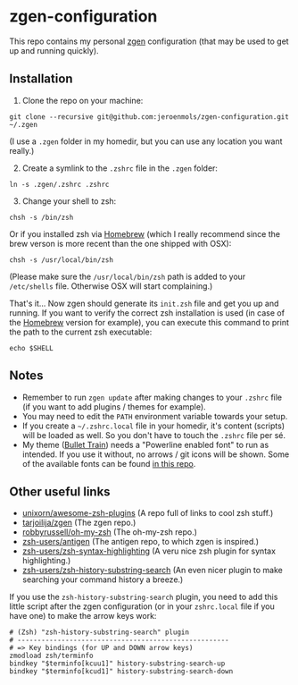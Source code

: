 # zgen-configuration
This repo contains my personal [zgen](https://github.com/tarjoilija/zgen) configuration (that may be used to get up and running quickly).

## Installation
1. Clone the repo on your machine:
````
git clone --recursive git@github.com:jeroenmols/zgen-configuration.git ~/.zgen
````
(I use a ```.zgen``` folder in my homedir, but you can use any location you want really.)

2. Create a symlink to the ```.zshrc``` file in the ```.zgen``` folder:
````
ln -s .zgen/.zshrc .zshrc
````

3. Change your shell to zsh:
````
chsh -s /bin/zsh
````
Or if you installed zsh via [Homebrew](http://brew.sh) (which I really recommend since the brew verson is more recent than the one shipped with OSX):
````
chsh -s /usr/local/bin/zsh
````
(Please make sure the ```/usr/local/bin/zsh``` path is added to your ```/etc/shells``` file. Otherwise OSX will start complaining.)

That's it... Now zgen should generate its ```init.zsh``` file and get you up and running. If you want to verify the correct zsh installation is used (in case of the [Homebrew](http://brew.sh) version for example), you can execute this command to print the path to the current zsh executable:
````
echo $SHELL
````

## Notes
- Remember to run ```zgen update``` after making changes to your ```.zshrc``` file (if you want to add plugins / themes for example).
- You may need to edit the ```PATH``` environment variable towards your setup.
- If you create a ```~/.zshrc.local``` file in your homedir, it's content (scripts) will be loaded as well. So you don't have to touch the ```.zshrc``` file per sé.
- My theme ([Bullet Train](https://github.com/caiogondim/bullet-train-oh-my-zsh-theme)) needs a "Powerline enabled font" to run as intended. If you use it without, no arrows / git icons will be shown. Some of the available fonts can be found [in this repo](https://github.com/powerline/fonts).

## Other useful links
- [unixorn/awesome-zsh-plugins](https://github.com/unixorn/awesome-zsh-plugins) (A repo full of links to cool zsh stuff.)
- [tarjoilija/zgen](https://github.com/tarjoilija/zgen) (The zgen repo.)
- [robbyrussell/oh-my-zsh](https://github.com/robbyrussell/oh-my-zsh) (The oh-my-zsh repo.)
- [zsh-users/antigen](https://github.com/zsh-users/antigen) (The antigen repo, to which zgen is inspired.)
- [zsh-users/zsh-syntax-highlighting](https://github.com/zsh-users/zsh-syntax-highlighting) (A veru nice zsh plugin for syntax highlighting.)
- [zsh-users/zsh-history-substring-search](https://github.com/zsh-users/zsh-history-substring-search) (An even nicer plugin to make searching your command history a breeze.)

If you use the ```zsh-history-substring-search``` plugin, you need to add this little script after the zgen configuration (or in your ```zshrc.local``` file if you have one) to make the arrow keys work:
````
# (Zsh) "zsh-history-substring-search" plugin
# -----------------------------------------------------
# => Key bindings (for UP and DOWN arrow keys)
zmodload zsh/terminfo
bindkey "$terminfo[kcuu1]" history-substring-search-up
bindkey "$terminfo[kcud1]" history-substring-search-down
````
